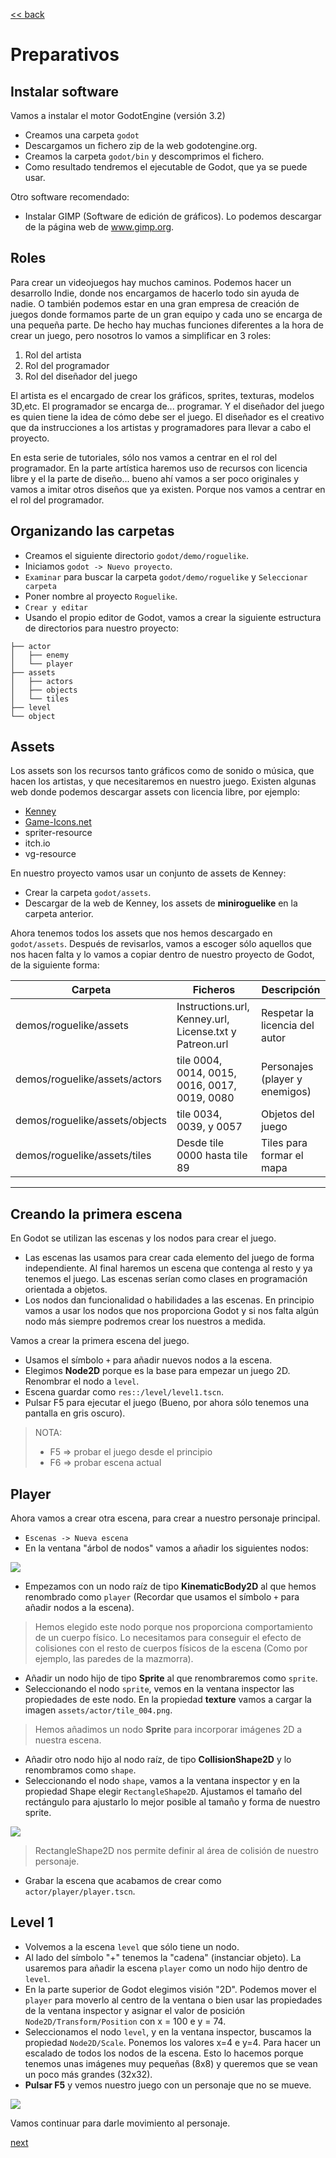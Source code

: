 [<< back](README.md)

# Preparativos

## Instalar software

Vamos a instalar el motor GodotEngine (versión 3.2)
* Creamos una carpeta `godot`
* Descargamos un fichero zip de la web godotengine.org.
* Creamos la carpeta `godot/bin` y descomprimos el fichero.
* Como resultado tendremos el ejecutable de Godot, que ya se puede usar.

Otro software recomendado:
* Instalar GIMP (Software de edición de gráficos). Lo podemos descargar de la página web de www.gimp.org.

## Roles

Para crear un videojuegos hay muchos caminos. Podemos hacer un desarrollo Indie, donde nos encargamos de hacerlo todo sin ayuda de nadie. O también podemos estar en una gran empresa de creación de juegos donde formamos parte de un gran equipo y cada uno se encarga de una pequeña parte. De hecho hay muchas funciones diferentes a la hora de crear un juego, pero nosotros lo vamos a simplificar en 3 roles:
1. Rol del artista
1. Rol del programador
1. Rol del diseñador del juego

El artista es el encargado de crear los gráficos, sprites, texturas, modelos 3D,etc. El programador se encarga de... programar. Y el diseñador del juego es quien tiene la idea de cómo debe ser el juego. El diseñador es el creativo que da instrucciones a los artistas y programadores para llevar a cabo el proyecto.

En esta serie de tutoriales, sólo nos vamos a centrar en el rol del programador. En la parte artística haremos uso de recursos con licencia libre y el la parte de diseño... bueno ahí vamos a ser poco originales y vamos a imitar otros diseños que ya existen. Porque nos vamos a centrar en el rol del programador.

## Organizando las carpetas

* Creamos el siguiente directorio `godot/demo/roguelike`.
* Iniciamos `godot -> Nuevo proyecto`.
* `Examinar` para buscar la carpeta `godot/demo/roguelike` y `Seleccionar carpeta`
* Poner nombre al proyecto `Roguelike`.
* `Crear y editar`
* Usando el propio editor de Godot, vamos a crear la siguiente estructura de directorios para nuestro proyecto:
```
├── actor
│   ├── enemy
│   └── player
├── assets
│   ├── actors
│   ├── objects
│   └── tiles
├── level
└── object
```

## Assets

Los assets son los recursos tanto gráficos como de sonido o música, que hacen los artistas, y que necesitaremos en nuestro juego. Existen algunas web donde podemos descargar assets con licencia libre, por ejemplo:
* [Kenney](https://www.kenney.nl/)
* [Game-Icons.net](https://game-icons.net/)
* spriter-resource
* itch.io
* vg-resource

En nuestro proyecto vamos usar un conjunto de assets de Kenney:
* Crear la carpeta `godot/assets`.
* Descargar de la web de Kenney, los assets de **miniroguelike** en la carpeta anterior.

Ahora tenemos todos los assets que nos hemos descargado en `godot/assets`. Después de revisarlos, vamos a escoger sólo aquellos que nos hacen falta y lo vamos a copiar dentro de nuestro proyecto de Godot, de la siguiente forma:

| Carpeta | Ficheros | Descripción |
| ------- | -------- | ----------- |
| demos/roguelike/assets |  Instructions.url, Kenney.url, License.txt y Patreon.url | Respetar la licencia del autor |
| demos/roguelike/assets/actors | tile 0004, 0014, 0015, 0016, 0017, 0019, 0080 | Personajes (player y enemigos) |
| demos/roguelike/assets/objects | tile 0034, 0039, y 0057 | Objetos del juego |
| demos/roguelike/assets/tiles | Desde tile 0000 hasta tile 89 | Tiles para formar el mapa |

---
## Creando la primera escena

En Godot se utilizan las escenas y los nodos para crear el juego.
* Las escenas las usamos para crear cada elemento del juego de forma independiente. Al final haremos un escena que contenga al resto y ya tenemos el juego. Las escenas serían como clases en programación orientada a objetos.
* Los nodos dan funcionalidad o habilidades a las escenas. En principio vamos a usar los nodos que nos proporciona Godot y si nos falta algún nodo más siempre podremos crear los nuestros a medida.

Vamos a crear la primera escena del juego.
* Usamos el símbolo `+` para añadir nuevos nodos a la escena.
* Elegimos **Node2D** porque es la base para empezar un juego 2D. Renombrar el nodo a `level`.
* Escena guardar como `res::/level/level1.tscn`.
* Pulsar F5 para ejecutar el juego (Bueno, por ahora sólo tenemos una pantalla en gris oscuro).

> NOTA:
> * F5 => probar el juego desde el principio
> * F6 => probar escena actual

## Player

Ahora vamos a crear otra escena, para crear a nuestro personaje principal.
* `Escenas -> Nueva escena`
* En la ventana "árbol de nodos" vamos a añadir los siguientes nodos:

![](images/player-node-tree.png)

* Empezamos con un nodo raíz de tipo **KinematicBody2D** al que hemos renombrado como `player` (Recordar que usamos el símbolo `+` para añadir nodos a la escena).

> Hemos elegido este nodo porque nos proporciona comportamiento de un cuerpo físico. Lo necesitamos para conseguir el efecto de colisiones con el resto de cuerpos físicos de la escena (Como por ejemplo, las paredes de la mazmorra).

* Añadir un nodo hijo de tipo **Sprite** al que renombraremos como `sprite`.
* Seleccionando el nodo `sprite`, vemos en la ventana inspector las propiedades de este nodo. En la propiedad **texture** vamos a cargar la imagen `assets/actor/tile_004.png`.

> Hemos añadimos un nodo **Sprite** para incorporar imágenes 2D a nuestra escena.

* Añadir otro nodo hijo al nodo raíz, de tipo **CollisionShape2D** y lo renombramos como `shape`.
* Seleccionando el nodo `shape`, vamos a la ventana inspector y en la propiedad Shape elegir `RectangleShape2D`. Ajustamos el tamaño del rectángulo para ajustarlo lo mejor posible al tamaño y forma de nuestro sprite.

![](images/player-scene.png)

> RectangleShape2D nos permite definir al área de colisión de nuestro personaje.

* Grabar la escena que acabamos de crear como `actor/player/player.tscn`.

## Level 1

* Volvemos a la escena `level` que sólo tiene un nodo.
* Al lado del símbolo "+" tenemos la "cadena" (instanciar objeto). La usaremos para añadir la escena `player` como un nodo hijo dentro de `level`.
* En la parte superior de Godot elegimos visión "2D". Podemos mover el `player` para moverlo al centro de la ventana o bien usar las propiedades de la ventana inspector y asignar el valor de posición `Node2D/Transform/Position` con x = 100 e y = 74.
* Seleccionamos el nodo `level`, y en la ventana inspector, buscamos la propiedad `Node2D/Scale`. Ponemos los valores x=4 e y=4. Para hacer un escalado de todos los nodos de la escena. Esto lo hacemos porque tenemos unas imágenes muy pequeñas (8x8) y queremos que se vean un poco más grandes (32x32).
* **Pulsar F5** y vemos nuestro juego con un personaje que no se mueve.

![](images/level1-player.png)

Vamos continuar para darle movimiento al personaje.

[next](02-mover.md)
